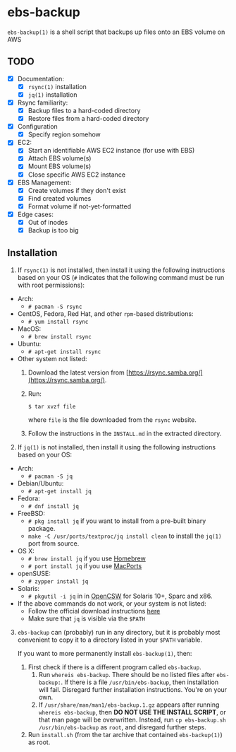 # ebs-backup

`ebs-backup(1)` is a shell script that backups up files onto an EBS volume on AWS

## TODO
- [X] Documentation:
  - [X] `rsync(1)` installation
  - [X] `jq(1)` installation
- [X] Rsync familiarity:
  - [X] Backup files to a hard-coded directory
  - [X] Restore files from a hard-coded directory
- [X] Configuration
  - [X] Specify region somehow
- [X] EC2:
  - [X] Start an identifiable AWS EC2 instance (for use with EBS)
  - [X] Attach EBS volume(s)
  - [X] Mount EBS volume(s)
  - [X] Close specific AWS EC2 instance
- [X] EBS Management:
  - [X] Create volumes if they don't exist
  - [X] Find created volumes
  - [X] Format volume if not-yet-formatted
- [X] Edge cases:
  - [X] Out of inodes
  - [X] Backup is too big

## Installation

1. If `rsync(1)` is not installed, then install it using the following instructions based on your OS (`#` indicates that the following command must be run with root permissions):
  - Arch:
    - `# pacman -S rsync`
  - CentOS, Fedora, Red Hat, and other `rpm`-based distributions:
    - `# yum install rsync`
  - MacOS:
    - `# brew install rsync`
  - Ubuntu:
    - `# apt-get install rsync`
  - Other system not listed:
    1. Download the latest version from [https://rsync.samba.org/](https://rsync.samba.org/).
    2. Run:

       `$ tar xvzf file`
       
       where `file` is the file downloaded from the `rsync` website.
    3. Follow the instructions in the `INSTALL.md` in the extracted directory.
2. If `jq(1)` is not installed, then install it using the following instructions based on your OS:
  - Arch:
    - `# pacman -S jq`
  - Debian/Ubuntu:
    - `# apt-get install jq`
  - Fedora:
    - `# dnf install jq`
  - FreeBSD:
    - `# pkg install jq` if you want to install from a pre-built binary package.
    - `make -C /usr/ports/textproc/jq install clean` to install the `jq(1)` port from source.
  - OS X:
    - `# brew install jq` if you use [Homebrew](http://brew.sh/)
    - `# port install jq` if you use [MacPorts](https://www.macports.org/)
  - openSUSE:
    - `# zypper install jq`
  - Solaris:
    - `# pkgutil -i jq` in in [OpenCSW](https://www.opencsw.org/p/jq) for Solaris 10+, Sparc and x86.
  - If the above commands do not work, or your system is not listed:
    - Follow the official download instructions [here](https://stedolan.github.io/jq/download/)
    - Make sure that `jq` is visible via the `$PATH`
3. `ebs-backup` can (probably) run in any directory, but it is probably most convenient to copy it to a directory listed in your `$PATH` variable.

   If you want to more permanently install `ebs-backup(1)`, then:
   1. First check if there is a different program called `ebs-backup`.
      1. Run `whereis ebs-backup`. There should be no listed files after `ebs-backup:`. If there is a file `/usr/bin/ebs-backup`, then installation will fail. Disregard further installation instructions. You're on your own.
      2. If `/usr/share/man/man1/ebs-backup.1.gz` appears after running `whereis ebs-backup`, then **DO NOT USE THE INSTALL SCRIPT**, or that man page will be overwritten. Instead, run `cp ebs-backup.sh /usr/bin/ebs-backup` as `root`, and disregard further steps.
   2. Run `install.sh` (from the tar archive that contained `ebs-backup(1)`) as root.
